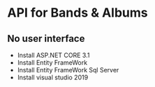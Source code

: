 # API for Bands & Albums
## No user interface

- Install ASP.NET CORE 3.1
- Install Entity FrameWork 
- Install Entity FrameWork Sql Server 
- Install visual studio 2019

